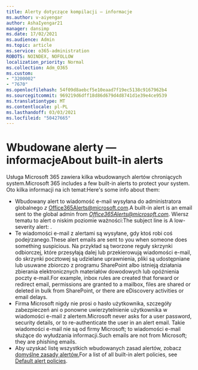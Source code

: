 ```yaml
---
title: Alerty dotyczące kompilacji — informacje
ms.author: v-aiyengar
author: AshaIyengar21
manager: dansimp
ms.date: 17/02/2021
ms.audience: Admin
ms.topic: article
ms.service: o365-administration
ROBOTS: NOINDEX, NOFOLLOW
localization_priority: Normal
ms.collection: Adm_O365
ms.custom:
- "3200002"
- "7670"
ms.openlocfilehash: 54f09d8aebcf5e10eaad7f19ec5138c9167962b4
ms.sourcegitcommit: 969219d6dff18d86d679d4d8741d1e39e4ce9539
ms.translationtype: MT
ms.contentlocale: pl-PL
ms.lasthandoff: 03/03/2021
ms.locfileid: "50427665"
---
```

# <a name="about-built-in-alerts"></a><span data-ttu-id="304c3-102">Wbudowane alerty — informacje</span><span class="sxs-lookup"><span data-stu-id="304c3-102">About built-in alerts</span></span>

<span data-ttu-id="304c3-103">Usługa Microsoft 365 zawiera kilka wbudowanych alertów chroniących system.</span><span class="sxs-lookup"><span data-stu-id="304c3-103">Microsoft 365 includes a few built-in alerts to protect your system.</span></span> <span data-ttu-id="304c3-104">Oto kilka informacji na ich temat:</span><span class="sxs-lookup"><span data-stu-id="304c3-104">Here's some info about them:</span></span>

- <span data-ttu-id="304c3-105">Wbudowany alert to wiadomość e-mail wysyłana do administratora globalnego *z* Office365Alerts@microsoft.com.</span><span class="sxs-lookup"><span data-stu-id="304c3-105">A built-in alert is an email sent to the global admin from *Office365Alerts@microsoft.com*.</span></span> <span data-ttu-id="304c3-106">Wiersz tematu to alert o niskim poziomie <name of alert policy> ważności:</span><span class="sxs-lookup"><span data-stu-id="304c3-106">The subject line is A low-severity alert: <name of alert policy>.</span></span>
- <span data-ttu-id="304c3-107">Te wiadomości e-mail z alertami są wysyłane, gdy ktoś robi coś podejrzanego.</span><span class="sxs-lookup"><span data-stu-id="304c3-107">These alert emails are sent to you when someone does something suspicious.</span></span> <span data-ttu-id="304c3-108">Na przykład są tworzone reguły skrzynki odbiorczej, które przesyłają dalej lub przekierowują wiadomości e-mail, do skrzynki pocztowej są udzielane uprawnienia, pliki są udostępniane lub usuwane zbiorczo z programu SharePoint albo istnieją działania zbierania elektronicznych materiałów dowodowych lub opóźnienia poczty e-mail.</span><span class="sxs-lookup"><span data-stu-id="304c3-108">For example, inbox rules are created that forward or redirect email, permissions are granted to a mailbox, files are shared or deleted in bulk from SharePoint, or there are eDiscovery activities or email delays.</span></span>
- <span data-ttu-id="304c3-109">Firma Microsoft nigdy nie prosi o hasło użytkownika, szczegóły zabezpieczeń ani o ponowne uwierzytelnienie użytkownika w wiadomości e-mail z alertem.</span><span class="sxs-lookup"><span data-stu-id="304c3-109">Microsoft never asks for a user password, security details, or to re-authenticate the user in an alert email.</span></span> <span data-ttu-id="304c3-110">Takie wiadomości e-mail nie są od firmy Microsoft; to wiadomości e-mail służące do wyłudzania informacji.</span><span class="sxs-lookup"><span data-stu-id="304c3-110">Such emails are not from Microsoft; they are phishing emails.</span></span>
- <span data-ttu-id="304c3-111">Aby uzyskać listę wszystkich wbudowanych zasad alertów, zobacz [domyślne zasady alertów.](https://go.microsoft.com/fwlink/?linkid=2103170)</span><span class="sxs-lookup"><span data-stu-id="304c3-111">For a list of all built-in alert policies, see [Default alert policies](https://go.microsoft.com/fwlink/?linkid=2103170).</span></span>